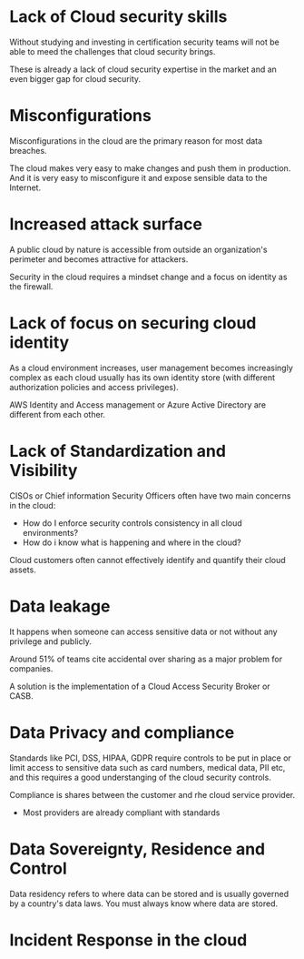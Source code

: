 # Lack of Cloud security skills
Without studying and investing in certification security teams will not be able to meed the challenges that cloud security brings.

These is already a lack of cloud security expertise in the market and an even bigger gap for cloud security.

# Misconfigurations
Misconfigurations in the cloud are the primary reason for most data breaches.

The cloud makes very easy to make changes and push them in production. And it is very easy to misconfigure it and expose sensible data to the Internet.

# Increased attack surface
A public cloud by nature is accessible from outside an organization's perimeter and becomes attractive for attackers.

Security in the cloud requires a mindset change and a focus on identity as the firewall.

# Lack of focus on securing cloud identity
As a cloud environment increases, user management becomes increasingly complex as each cloud usually has its own identity store (with different authorization policies and access privileges).

AWS Identity and Access management or Azure Active Directory are different from each other.

# Lack of Standardization and Visibility
CISOs or Chief information Security Officers often have two main concerns in the cloud:
- How do I enforce security controls consistency in all cloud environments?
- How do i know what is happening and where in the cloud?

Cloud customers often cannot effectively identify and quantify their cloud assets.


# Data leakage
It happens when someone can access sensitive data or not without any privilege and publicly.

Around 51% of teams cite accidental over sharing as a major problem for companies.

A solution is the implementation of a Cloud Access Security  Broker or CASB.


# Data Privacy and compliance
Standards like PCI, DSS, HIPAA, GDPR require controls to be put in place or limit access to sensitive data such as card numbers, medical data, PII etc, and this requires a good understanging of the cloud security controls.

Compliance is shares between the customer and rhe cloud service provider.
- Most providers are already compliant  with standards


# Data Sovereignty, Residence and Control
Data residency refers to where data can be stored and is usually governed by a country's data laws.
You must always know where data are stored.

# Incident Response in the cloud
